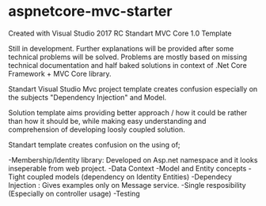 # aspnetcore-mvc-starter

Created with Visual Studio 2017 RC Standart MVC Core 1.0 Template

Still in development. Further explanations will be provided after some technical problems will be solved. Problems are mostly based on missing technical documentation and half baked solutions in context of .Net Core Framework + MVC Core library.



Standart Visual Studio Mvc project template creates confusion especially on the subjects "Dependency Injection" and Model.

Solution template aims providing better approach / how it could be rather than how it should be, while making easy understanding and comprehension of developing loosly coupled solution.

Standart template creates confusion on the using of;


  -Membership/Identity library: Developed on Asp.net namespace and it looks inseperable from web project.
  -Data Context
  -Model and Entity concepts
  -Tight coupled models (dependency on Identity Entities)
  -Dependecy Injection : Gives examples only on Message service.
  -Single resposibility (Especially on controller usage)
  -Testing
